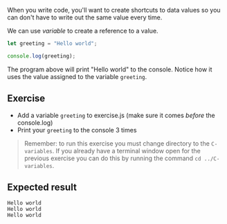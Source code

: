 When you write code, you'll want to create shortcuts to data values so you can don't have to write out the same value every time.

We can use _variable_ to create a reference to a value.

```js
let greeting = "Hello world";

console.log(greeting);
```

The program above will print "Hello world" to the console. Notice how it uses the value assigned to the variable `greeting`.

## Exercise

- Add a variable `greeting` to exercise.js (make sure it comes _before_ the console.log)
- Print your `greeting` to the console 3 times

> Remember: to run this exercise you must change directory to the `C-variables`. If you already have a terminal window open for the previous exercise you can do this by running the command `cd ../C-variables`.

## Expected result

```
Hello world
Hello world
Hello world
```
